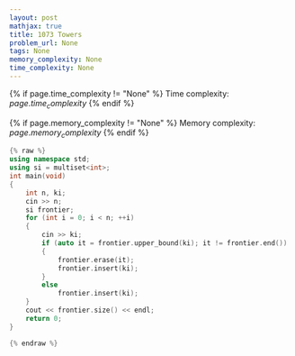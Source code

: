 ```yaml
---
layout: post
mathjax: true
title: 1073 Towers
problem_url: None
tags: None
memory_complexity: None
time_complexity: None
---
```




{% if page.time_complexity != "None" %}
Time complexity: ${{ page.time_complexity }}$
{% endif %}

{% if page.memory_complexity != "None" %}
Memory complexity: ${{ page.memory_complexity }}$
{% endif %}

```cpp
{% raw %}
using namespace std;
using si = multiset<int>;
int main(void)
{
    int n, ki;
    cin >> n;
    si frontier;
    for (int i = 0; i < n; ++i)
    {
        cin >> ki;
        if (auto it = frontier.upper_bound(ki); it != frontier.end())
        {
            frontier.erase(it);
            frontier.insert(ki);
        }
        else
            frontier.insert(ki);
    }
    cout << frontier.size() << endl;
    return 0;
}

{% endraw %}
```